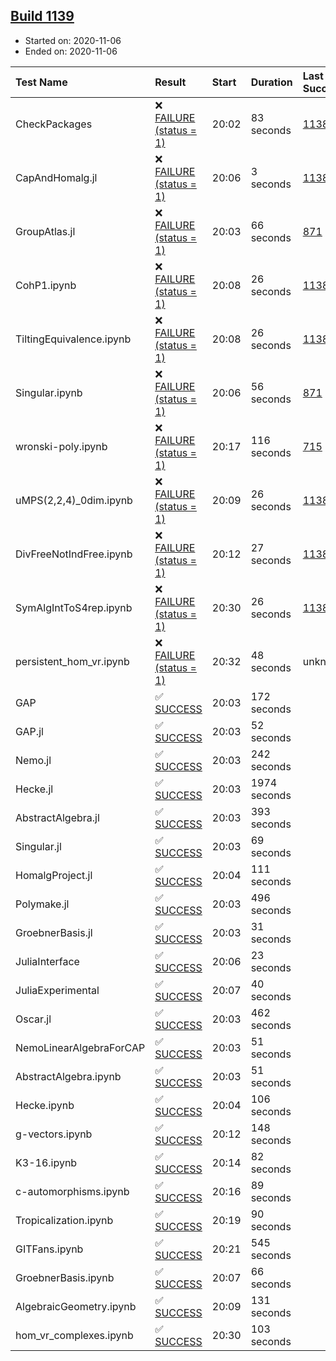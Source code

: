 ## [Build 1139](https://oscarci.mathematik.uni-kl.de/job/oscar-stable/1139/)

* Started on: 2020-11-06
* Ended on: 2020-11-06

| Test Name    | Result | Start | Duration | Last Success | First Failure |
|:-------------|:-------|:------|:---------|:-------------|:--------------|
| CheckPackages | ❌ [FAILURE (status = 1)](https://oscarci.mathematik.uni-kl.de/job/oscar-stable/1139/artifact/logs/build-1139/CheckPackages.log) | 20:02 | 83 seconds | [1138](https://oscarci.mathematik.uni-kl.de/job/oscar-stable/1138/) | [1139](https://oscarci.mathematik.uni-kl.de/job/oscar-stable/1139/) |
| CapAndHomalg.jl | ❌ [FAILURE (status = 1)](https://oscarci.mathematik.uni-kl.de/job/oscar-stable/1139/artifact/logs/build-1139/CapAndHomalg.jl.log) | 20:06 | 3 seconds | [1138](https://oscarci.mathematik.uni-kl.de/job/oscar-stable/1138/) | [1139](https://oscarci.mathematik.uni-kl.de/job/oscar-stable/1139/) |
| GroupAtlas.jl | ❌ [FAILURE (status = 1)](https://oscarci.mathematik.uni-kl.de/job/oscar-stable/1139/artifact/logs/build-1139/GroupAtlas.jl.log) | 20:03 | 66 seconds | [871](https://oscarci.mathematik.uni-kl.de/job/oscar-stable/871/) | [872](https://oscarci.mathematik.uni-kl.de/job/oscar-stable/872/) |
| CohP1.ipynb | ❌ [FAILURE (status = 1)](https://oscarci.mathematik.uni-kl.de/job/oscar-stable/1139/artifact/logs/build-1139/CohP1.ipynb.log) | 20:08 | 26 seconds | [1138](https://oscarci.mathematik.uni-kl.de/job/oscar-stable/1138/) | [1139](https://oscarci.mathematik.uni-kl.de/job/oscar-stable/1139/) |
| TiltingEquivalence.ipynb | ❌ [FAILURE (status = 1)](https://oscarci.mathematik.uni-kl.de/job/oscar-stable/1139/artifact/logs/build-1139/TiltingEquivalence.ipynb.log) | 20:08 | 26 seconds | [1138](https://oscarci.mathematik.uni-kl.de/job/oscar-stable/1138/) | [1139](https://oscarci.mathematik.uni-kl.de/job/oscar-stable/1139/) |
| Singular.ipynb | ❌ [FAILURE (status = 1)](https://oscarci.mathematik.uni-kl.de/job/oscar-stable/1139/artifact/logs/build-1139/Singular.ipynb.log) | 20:06 | 56 seconds | [871](https://oscarci.mathematik.uni-kl.de/job/oscar-stable/871/) | [872](https://oscarci.mathematik.uni-kl.de/job/oscar-stable/872/) |
| wronski-poly.ipynb | ❌ [FAILURE (status = 1)](https://oscarci.mathematik.uni-kl.de/job/oscar-stable/1139/artifact/logs/build-1139/wronski-poly.ipynb.log) | 20:17 | 116 seconds | [715](https://oscarci.mathematik.uni-kl.de/job/oscar-stable/715/) | [716](https://oscarci.mathematik.uni-kl.de/job/oscar-stable/716/) |
| uMPS(2,2,4)_0dim.ipynb | ❌ [FAILURE (status = 1)](https://oscarci.mathematik.uni-kl.de/job/oscar-stable/1139/artifact/logs/build-1139/uMPS-2-2-4-_0dim.ipynb.log) | 20:09 | 26 seconds | [1138](https://oscarci.mathematik.uni-kl.de/job/oscar-stable/1138/) | [1139](https://oscarci.mathematik.uni-kl.de/job/oscar-stable/1139/) |
| DivFreeNotIndFree.ipynb | ❌ [FAILURE (status = 1)](https://oscarci.mathematik.uni-kl.de/job/oscar-stable/1139/artifact/logs/build-1139/DivFreeNotIndFree.ipynb.log) | 20:12 | 27 seconds | [1138](https://oscarci.mathematik.uni-kl.de/job/oscar-stable/1138/) | [1139](https://oscarci.mathematik.uni-kl.de/job/oscar-stable/1139/) |
| SymAlgIntToS4rep.ipynb | ❌ [FAILURE (status = 1)](https://oscarci.mathematik.uni-kl.de/job/oscar-stable/1139/artifact/logs/build-1139/SymAlgIntToS4rep.ipynb.log) | 20:30 | 26 seconds | [1138](https://oscarci.mathematik.uni-kl.de/job/oscar-stable/1138/) | [1139](https://oscarci.mathematik.uni-kl.de/job/oscar-stable/1139/) |
| persistent_hom_vr.ipynb | ❌ [FAILURE (status = 1)](https://oscarci.mathematik.uni-kl.de/job/oscar-stable/1139/artifact/logs/build-1139/persistent_hom_vr.ipynb.log) | 20:32 | 48 seconds | unknown | unknown |
| GAP | ✅ [SUCCESS](https://oscarci.mathematik.uni-kl.de/job/oscar-stable/1139/artifact/logs/build-1139/GAP.log) | 20:03 | 172 seconds |  |  |
| GAP.jl | ✅ [SUCCESS](https://oscarci.mathematik.uni-kl.de/job/oscar-stable/1139/artifact/logs/build-1139/GAP.jl.log) | 20:03 | 52 seconds |  |  |
| Nemo.jl | ✅ [SUCCESS](https://oscarci.mathematik.uni-kl.de/job/oscar-stable/1139/artifact/logs/build-1139/Nemo.jl.log) | 20:03 | 242 seconds |  |  |
| Hecke.jl | ✅ [SUCCESS](https://oscarci.mathematik.uni-kl.de/job/oscar-stable/1139/artifact/logs/build-1139/Hecke.jl.log) | 20:03 | 1974 seconds |  |  |
| AbstractAlgebra.jl | ✅ [SUCCESS](https://oscarci.mathematik.uni-kl.de/job/oscar-stable/1139/artifact/logs/build-1139/AbstractAlgebra.jl.log) | 20:03 | 393 seconds |  |  |
| Singular.jl | ✅ [SUCCESS](https://oscarci.mathematik.uni-kl.de/job/oscar-stable/1139/artifact/logs/build-1139/Singular.jl.log) | 20:03 | 69 seconds |  |  |
| HomalgProject.jl | ✅ [SUCCESS](https://oscarci.mathematik.uni-kl.de/job/oscar-stable/1139/artifact/logs/build-1139/HomalgProject.jl.log) | 20:04 | 111 seconds |  |  |
| Polymake.jl | ✅ [SUCCESS](https://oscarci.mathematik.uni-kl.de/job/oscar-stable/1139/artifact/logs/build-1139/Polymake.jl.log) | 20:03 | 496 seconds |  |  |
| GroebnerBasis.jl | ✅ [SUCCESS](https://oscarci.mathematik.uni-kl.de/job/oscar-stable/1139/artifact/logs/build-1139/GroebnerBasis.jl.log) | 20:03 | 31 seconds |  |  |
| JuliaInterface | ✅ [SUCCESS](https://oscarci.mathematik.uni-kl.de/job/oscar-stable/1139/artifact/logs/build-1139/JuliaInterface.log) | 20:06 | 23 seconds |  |  |
| JuliaExperimental | ✅ [SUCCESS](https://oscarci.mathematik.uni-kl.de/job/oscar-stable/1139/artifact/logs/build-1139/JuliaExperimental.log) | 20:07 | 40 seconds |  |  |
| Oscar.jl | ✅ [SUCCESS](https://oscarci.mathematik.uni-kl.de/job/oscar-stable/1139/artifact/logs/build-1139/Oscar.jl.log) | 20:03 | 462 seconds |  |  |
| NemoLinearAlgebraForCAP | ✅ [SUCCESS](https://oscarci.mathematik.uni-kl.de/job/oscar-stable/1139/artifact/logs/build-1139/NemoLinearAlgebraForCAP.log) | 20:03 | 51 seconds |  |  |
| AbstractAlgebra.ipynb | ✅ [SUCCESS](https://oscarci.mathematik.uni-kl.de/job/oscar-stable/1139/artifact/logs/build-1139/AbstractAlgebra.ipynb.log) | 20:03 | 51 seconds |  |  |
| Hecke.ipynb | ✅ [SUCCESS](https://oscarci.mathematik.uni-kl.de/job/oscar-stable/1139/artifact/logs/build-1139/Hecke.ipynb.log) | 20:04 | 106 seconds |  |  |
| g-vectors.ipynb | ✅ [SUCCESS](https://oscarci.mathematik.uni-kl.de/job/oscar-stable/1139/artifact/logs/build-1139/g-vectors.ipynb.log) | 20:12 | 148 seconds |  |  |
| K3-16.ipynb | ✅ [SUCCESS](https://oscarci.mathematik.uni-kl.de/job/oscar-stable/1139/artifact/logs/build-1139/K3-16.ipynb.log) | 20:14 | 82 seconds |  |  |
| c-automorphisms.ipynb | ✅ [SUCCESS](https://oscarci.mathematik.uni-kl.de/job/oscar-stable/1139/artifact/logs/build-1139/c-automorphisms.ipynb.log) | 20:16 | 89 seconds |  |  |
| Tropicalization.ipynb | ✅ [SUCCESS](https://oscarci.mathematik.uni-kl.de/job/oscar-stable/1139/artifact/logs/build-1139/Tropicalization.ipynb.log) | 20:19 | 90 seconds |  |  |
| GITFans.ipynb | ✅ [SUCCESS](https://oscarci.mathematik.uni-kl.de/job/oscar-stable/1139/artifact/logs/build-1139/GITFans.ipynb.log) | 20:21 | 545 seconds |  |  |
| GroebnerBasis.ipynb | ✅ [SUCCESS](https://oscarci.mathematik.uni-kl.de/job/oscar-stable/1139/artifact/logs/build-1139/GroebnerBasis.ipynb.log) | 20:07 | 66 seconds |  |  |
| AlgebraicGeometry.ipynb | ✅ [SUCCESS](https://oscarci.mathematik.uni-kl.de/job/oscar-stable/1139/artifact/logs/build-1139/AlgebraicGeometry.ipynb.log) | 20:09 | 131 seconds |  |  |
| hom_vr_complexes.ipynb | ✅ [SUCCESS](https://oscarci.mathematik.uni-kl.de/job/oscar-stable/1139/artifact/logs/build-1139/hom_vr_complexes.ipynb.log) | 20:30 | 103 seconds |  |  |
